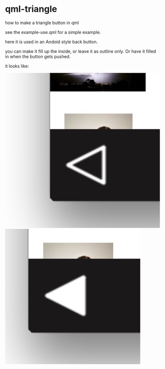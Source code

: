 # qml-triangle
how to make a triangle button in qml

see the example-use.qml for a simple example.

here it is used in an Andoid style back button.

you can make it fill up the inside, or leave it as outline only.
Or have it filled in when the button gets pushed.

it looks like:

![outline  fill=false](screenshot_01.jpg) ![solid fill=true](screenshot_02.jpg)
